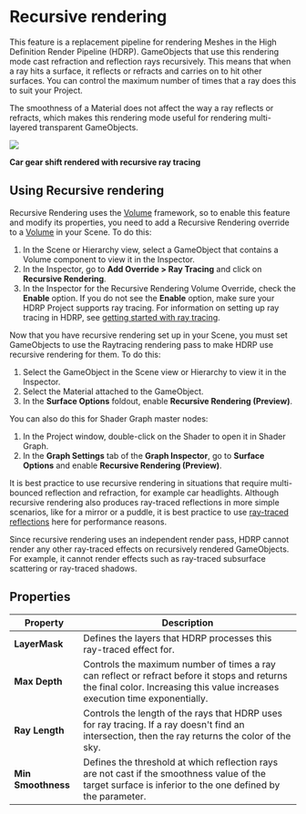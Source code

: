 # Recursive rendering

This feature is a replacement pipeline for rendering Meshes in the High Definition Render Pipeline (HDRP). GameObjects that use this rendering mode cast refraction and reflection rays recursively. This means that when a ray hits a surface, it reflects or refracts and carries on to hit other surfaces. You can control the maximum number of times that a ray does this to suit your Project.

The smoothness of a Material does not affect the way a ray reflects or refracts, which makes this rendering mode useful for rendering multi-layered transparent GameObjects.

![](Images/RayTracingRecursiveRendering1.png)

**Car gear shift rendered with recursive ray tracing**

## Using Recursive rendering

Recursive Rendering uses the [Volume](Volumes.md) framework, so to enable this feature and modify its properties, you need to add a Recursive Rendering override to a [Volume](Volumes.md) in your Scene. To do this:

1. In the Scene or Hierarchy view, select a GameObject that contains a Volume component to view it in the Inspector.
2. In the Inspector, go to **Add Override > Ray Tracing** and click on **Recursive Rendering**.
3. In the Inspector for the Recursive Rendering Volume Override, check the **Enable** option. If you do not see the **Enable** option, make sure your HDRP Project supports ray tracing. For information on setting up ray tracing in HDRP, see [getting started with ray tracing](Ray-Tracing-Getting-Started.md).

Now that you have recursive rendering set up in your Scene, you must set GameObjects to use the Raytracing rendering pass to make HDRP use recursive rendering for them. To do this:

1. Select the GameObject in the Scene view or Hierarchy to view it in the Inspector.
2. Select the Material attached to the GameObject.
3. In the **Surface Options** foldout, enable **Recursive Rendering (Preview)**.

You can also do this for Shader Graph master nodes:

1. In the Project window, double-click on the Shader to open it in Shader Graph.
2. In the **Graph Settings** tab of the **Graph Inspector**, go to **Surface Options** and enable **Recursive Rendering (Preview)**.

It is best practice to use recursive rendering in situations that require multi-bounced reflection and refraction, for example car headlights. Although recursive rendering also produces ray-traced reflections in more simple scenarios, like for a mirror or a puddle, it is best practice to use [ray-traced reflections](Ray-Traced-Reflections.md) here for performance reasons.

Since recursive rendering uses an independent render pass, HDRP cannot render any other ray-traced effects on recursively rendered GameObjects. For example, it cannot render effects such as ray-traced subsurface scattering or ray-traced shadows.

## Properties

| Property       | Description                                                  |
| -------------- | ------------------------------------------------------------ |
| **LayerMask**  | Defines the layers that HDRP processes this ray-traced effect for. |
| **Max Depth**  | Controls the maximum number of times a ray can reflect or refract before it stops and returns the final color. Increasing this value increases execution time exponentially. |
| **Ray Length** | Controls the length of the rays that HDRP uses for ray tracing. If a ray doesn't find an intersection, then the ray returns the color of the sky. |
| **Min Smoothness** | Defines the threshold at which reflection rays are not cast if the smoothness value of the target surface is inferior to the one defined by the parameter. |
